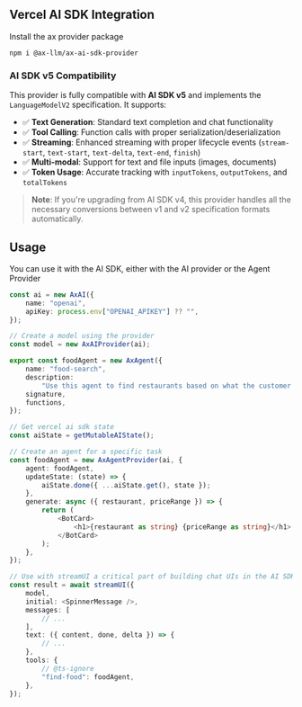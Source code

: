 ## Vercel AI SDK Integration

Install the ax provider package

```shell
npm i @ax-llm/ax-ai-sdk-provider
```

### AI SDK v5 Compatibility

This provider is fully compatible with **AI SDK v5** and implements the `LanguageModelV2` specification. It supports:

- ✅ **Text Generation**: Standard text completion and chat functionality
- ✅ **Tool Calling**: Function calls with proper serialization/deserialization
- ✅ **Streaming**: Enhanced streaming with proper lifecycle events (`stream-start`, `text-start`, `text-delta`, `text-end`, `finish`)
- ✅ **Multi-modal**: Support for text and file inputs (images, documents)
- ✅ **Token Usage**: Accurate tracking with `inputTokens`, `outputTokens`, and `totalTokens`

> **Note**: If you're upgrading from AI SDK v4, this provider handles all the necessary conversions between v1 and v2 specification formats automatically.

## Usage

You can use it with the AI SDK, either with the AI provider or the Agent Provider

```typescript
const ai = new AxAI({
    name: "openai",
    apiKey: process.env["OPENAI_APIKEY"] ?? "",
});

// Create a model using the provider
const model = new AxAIProvider(ai);

export const foodAgent = new AxAgent({
    name: "food-search",
    description:
        "Use this agent to find restaurants based on what the customer wants",
    signature,
    functions,
});

// Get vercel ai sdk state
const aiState = getMutableAIState();

// Create an agent for a specific task
const foodAgent = new AxAgentProvider(ai, {
    agent: foodAgent,
    updateState: (state) => {
        aiState.done({ ...aiState.get(), state });
    },
    generate: async ({ restaurant, priceRange }) => {
        return (
            <BotCard>
                <h1>{restaurant as string} {priceRange as string}</h1>
            </BotCard>
        );
    },
});

// Use with streamUI a critical part of building chat UIs in the AI SDK
const result = await streamUI({
    model,
    initial: <SpinnerMessage />,
    messages: [
        // ...
    ],
    text: ({ content, done, delta }) => {
        // ...
    },
    tools: {
        // @ts-ignore
        "find-food": foodAgent,
    },
});
```
